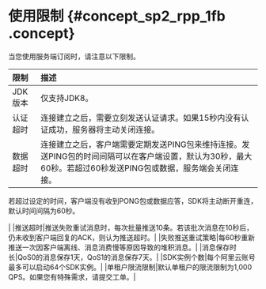 # 使用限制 {#concept_sp2_rpp_1fb .concept}

当您使用服务端订阅时，请注意以下限制。

|限制|描述|
|:-|:-|
|JDK版本|仅支持JDK8。|
|认证超时|连接建立之后，需要立刻发送认证请求。如果15秒内没有认证成功，服务器将主动关闭连接。|
|数据超时|连接建立之后，客户端需要定期发送PING包来维持连接。发送PING包的时间间隔可以在客户端设置，默认为30秒，最大60秒。若超过60秒发送PING包或数据，服务端会关闭连接。

若超过设定的时间，客户端没有收到PONG包或数据应答，SDK将主动断开重连，默认时间间隔为60秒。

|
|推送超时|推送失败重试消息时，每次批量推送10条。若该批次消息在10秒后，仍未收到客户端回复的ACK，则认为推送超时。|
|失败推送重试策略|每60秒重新推送一次因客户端离线、消息消费慢等原因导致的堆积消息。|
|消息保存时长|QoS0的消息保存1天，QoS1的消息保存7天。|
|SDK实例个数|每个阿里云账号最多可以启动64个SDK实例。|
|单租户限流限制|默认单租户的限流限制为1,000 QPS。如果您有特殊需求，请提交工单。|


